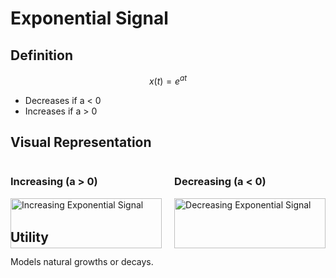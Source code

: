 # Exponential Signal

## Definition

$$x(t) = e^{at}$$
- Decreases if a < 0
- Increases if a > 0

## Visual Representation

<div style="display: flex; justify-content: space-between;">
  <div style="width: 48%;">
    <h3>Increasing (a > 0)</h3>
    <img src="![creciente](https://github.com/user-attachments/assets/acc519c8-cf75-44c0-8f24-66e8b1456b1b)
" alt="Increasing Exponential Signal" width="100%">
  </div>
  <div style="width: 48%;">
    <h3>Decreasing (a < 0)</h3>
    <img src="![image](https://github.com/user-attachments/assets/df08e442-b2e4-413e-a617-bd69d5c939a5)
" alt="Decreasing Exponential Signal" width="100%">
  </div>
</div>

## Utility

Models natural growths or decays.
